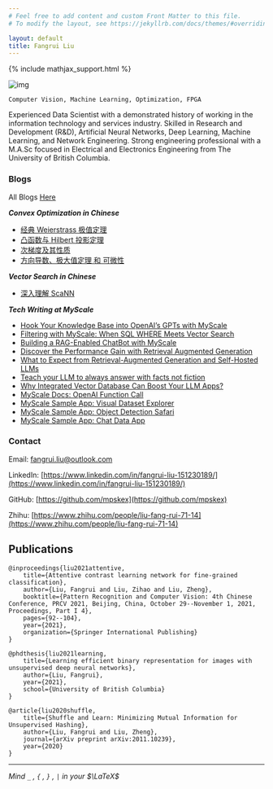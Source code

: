 ```yaml
---
# Feel free to add content and custom Front Matter to this file.
# To modify the layout, see https://jekyllrb.com/docs/themes/#overriding-theme-defaults

layout: default
title: Fangrui Liu
---
```


{% include mathjax_support.html %}

![img](https://mpskex.github.io/imgs/bio.jpeg)

    Computer Vision, Machine Learning, Optimization, FPGA

Experienced Data Scientist with a demonstrated history of working in the information technology and services industry. Skilled in Research and Development (R&D), Artificial Neural Networks, Deep Learning, Machine Learning, and Network Engineering. Strong engineering professional with a M.A.Sc focused in Electrical and Electronics Engineering from The University of British Columbia.


### Blogs

All Blogs [Here](blog.html)

***Convex Optimization in Chinese***

- [经典 Weierstrass 极值定理](/convex-optimization/2022/06/02/classical-weierstrass.html)
- [凸函数与 Hilbert 投影定理](/convex-optimization/2022/06/04/hibert-projection.html)
- [次梯度及其性质](/convex-optimization/2022/06/08/subdifferential.html)
- [方向导数、极大值定理 和 可微性](/convex-optimization/2023/06/29/directional-derivatives.html)

***Vector Search in Chinese***

- [深入理解 ScaNN ](/vector-search/2022/12/06/scann-proof.html)

***Tech Writing at MyScale***

- [Hook Your Knowledge Base into OpenAI’s GPTs with MyScale](https://myscale.com/blog/bring-your-own-knowledge-base-to-gpts/)
- [Filtering with MyScale: When SQL WHERE Meets Vector Search](https://myscale.com/blog/when-sql-power-meets-vector-search/)
- [Building a RAG-Enabled ChatBot with MyScale](https://myscale.com/blog/build-rag-enabled-chatbot/)
- [Discover the Performance Gain with Retrieval Augmented Generation](https://myscale.com/blog/discorver-performance-gain-with-rag/)
- [What to Expect from Retrieval-Augmented Generation and Self-Hosted LLMs](https://myscale.com/blog/what-to-expect-rag/) 
- [Teach your LLM to always answer with facts not fiction](https://myscale.com/blog/teach-your-llm-vector-sql/)
- [Why Integrated Vector Database Can Boost Your LLM Apps?](https://myscale.com/blog/why-integrated-database-solution-can-boost-your-llm-apps/)
- [MyScale Docs: OpenAI Function Call](https://myscale.com/docs/en/sample-applications/openai-function-call/)
- [MyScale Sample App: Visual Dataset Explorer](https://myscale.com/docs/en/advanced-applications/visual-explorer/)
- [MyScale Sample App: Object Detection Safari](https://myscale.com/docs/en/advanced-applications/object-detect/)
- [MyScale Sample App: Chat Data App](https://myscale.com/docs/en/advanced-applications/chatdata/)

### Contact

Email: fangrui.liu@outlook.com

LinkedIn: [https://www.linkedin.com/in/fangrui-liu-151230189/](https://www.linkedin.com/in/fangrui-liu-151230189/)

GitHub: [https://github.com/mpskex](https://github.com/mpskex)

Zhihu: [https://www.zhihu.com/people/liu-fang-rui-71-14](https://www.zhihu.com/people/liu-fang-rui-71-14)

## Publications

    @inproceedings{liu2021attentive,
        title={Attentive contrast learning network for fine-grained classification},
        author={Liu, Fangrui and Liu, Zihao and Liu, Zheng},
        booktitle={Pattern Recognition and Computer Vision: 4th Chinese Conference, PRCV 2021, Beijing, China, October 29--November 1, 2021, Proceedings, Part I 4},
        pages={92--104},
        year={2021},
        organization={Springer International Publishing}
    }

    @phdthesis{liu2021learning,
        title={Learning efficient binary representation for images with unsupervised deep neural networks},
        author={Liu, Fangrui},
        year={2021},
        school={University of British Columbia}
    }

    @article{liu2020shuffle,
        title={Shuffle and Learn: Minimizing Mutual Information for Unsupervised Hashing},
        author={Liu, Fangrui and Liu, Zheng},
        journal={arXiv preprint arXiv:2011.10239},
        year={2020}
    }

 ----------

 *Mind `_` , `{` , `}` , `|` in your $\LaTeX$*
